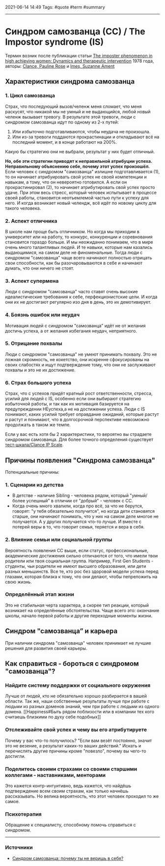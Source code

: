 2021-06-14 14:49
Tags: #quote #term #summary

--- 
# Синдром самозванца (СС) / The Impostor syndrome (IS)
Термин возник после публикации статьи [The imposter phenomenon in high achieving women: Dynamics and therapeutic intervention](https://psycnet.apa.org/record/1979-26502-001) 1978 года, авторы: [Clance, Pauline Rose](https://psycnet.apa.org/search/results?term=Clance,%20Pauline%20Rose&latSearchType=a) и [Imes, Suzanne Ament](https://psycnet.apa.org/search/results?term=Imes,%20Suzanne%20Ament&latSearchType=a)

## Характеристики синдрома самозванца
### 1. Цикл самозванца
Страх, что последующий вызов/челенж меня сломает, что меня раскусят, что никакой мы не умный и не выдающийся, любой новый челенж вызывает тревогу. В результате этой тревоги, люди с синдромом самозванца идут по одному из 2-х путей:
1. Или избыточно подготавливаются, чтобы неудача не произошла.
2. Или из-за тревоги поддаются прокрастинации и откладывают всё на последний момент, и в конце работают на 200%. 

Какую бы стратегию они не выбрали, результат у них будет отличный.

**Но, обе эти стратегии приводят к неправильной атрибуции успеха. Неправильному объяснению себе, почему этот успех произошёл.**
Если человек с синдромом "самозванца" излишне подготавливается (1), то он начинает атрибуировать свой успех не своей компетенции и навыкам, а тому, что он невероятно готовился. А если он прокрастинировал (2), то начинает атрибутировать свой успех просто удаче. При этом весь стресс, который человек испытывает в процессе своей работы, становится неотъемлемой частью пути к успеху для него. И когда возникает новый челендж, всё идёт по новому циклу для такого человека.

### 2. Аспект отличника
В школе нам проще быть отличником. Но когда мы приходим в университет или на работу, то конкурс, конкуренции и соревнования становится гораздо больше. И мы неожиданно понимаем, что в мире очень много талантливых людей. И те навыки, которые нам казались выдающимися, на самом деле не финоменальные. Тогда люди с синдромом "самозванца" чаще всего начинают полностью отрицать свои способности, как бы разочаровываются в себе и начинают думать, что они ничего не стоят. 

### 3. Аспект супермена
Люди с синдромом "самозванца" часто ставят очень высокие идеалистические требования к себе, перфекционистские цели. И когда они их не достигают регулярно изо дня в день, это их демотивирует.

### 4. Боязнь ошибок или неудач
Мотивация людей с синдромом "самозванца" идёт не от желания достичь успеха, а от желания избегания неудач, неприятного.

### 5. Отрицание похвалы
Люди с синдромом "самозванца" не умеют принимать похвалу. Это не ложная скромность, не кокетство, они искренне сфокусированы на своих слабостях и ищут подтверждение тому, что они не заслуживают похвалы и это не их достижение.

### 6. Страх большого успеха
Страх, что с успехов придёт кратный рост ответственности, стресса, усилий для людей с IS, особенно если они выбирают стратегию избыточной работы, и так как их мотивация базируется на предупреждении НЕуспеха,а не на достижении успеха. Люди с IS понимают, каких усилий требует оправдание ожиданий, которые растут и растут и понимают, что в долгосрочной перспективе невозможно продолжать в таком же темпе.

Если у вас есть хотя бы 2 характеристики, то вероятно вы страдаете синдромом самозванца. Для более точного определения существует [тест-шкала/Clance IP Scale](https://paulineroseclance.com/pdf/IPTestandscoring.pdf).


## Причины появления "Синдрома самозванца"
Потенциальные причины:

### 1. Сценарии из детства
* В детстве - наличие Sibling - человека рядом, который "умный/более успешный" в отличии от "добрый" - человек с СС. 
* Когда очень много хвалили, когда про всё, за что не берутся, говорят: "у тебя обязательно получится", но когда дети становятся старше, они начинают понимать, что у них на самом деле многое не получается. А у других получается что-то лучше. И вместе с потерей веры в то, что говорит семья, теряется и вера в себя. 


### 2. Влияние семьи или социальной группы
Вероятность появления СС выше, если статус, профессиональные, академические достижения сильно отличаются от того, что имели твои родители или твоя социальная группа. Например, First Gen Students - студенты, чьи родители не имеют высшего образования, или дети разных меньшинств. Все те, кто рос без здоровой модели успеха перед глазами, которая близка к тому, что они делают, чтобы пепреложить на свою жизнь.


### Определённый этап жизни
Это не стабильная черта характера, а скорее тип реакции, который возникает на определённые обстоятельства. Чаще всего это: окончание школы, начало первой работы и другие переходные моменты жизни.


## Синдром "самозванца” и карьера
При наличии синдрома "самозванца" человек принимает не лучшие решения для развития своей карьеры.


## Как справиться - бороться с синдромом "самозванца"?

### Найдите систему поддержки от социального окружения
Лучше от людей, кто не обязательно хорошо разбирается в вашей области. Так же, наши собственные результаты лучше при работе с людьми из разных доменов знаний, чем при работе с людьми из одного домена. [[Happiness#Быть рядом поблизости или в компании тех кого считаешь близкими по духу себе подобных]]	

### Отслеживайте свой успех и чему вы его атрибутируете
Почему у вас что-то получилось? "Если вам везёт постоянно, значит это не везение, а результат каких-то ваших действий." Искать и перечислять другие причины кроме "повезло", почему вы чего-то достигли.

### Поделитесь своими страхами со своими старшими коллегами - наставниками, менторами
Это кажется контр-интуитивно, ведь кажется, что найдёшь подтверждение всем своим страхам, как только начнёшь рассказывать. Но велика вероятность, что этот человек проходил то же самое.

### Психотерапия
Обращение к специалисту, способному помочь справиться с синдромом.

---
### Источники
- [Синдром самозванца: почему ты не веришь в себя?](https://youtu.be/o4M5FBrIDAk)
